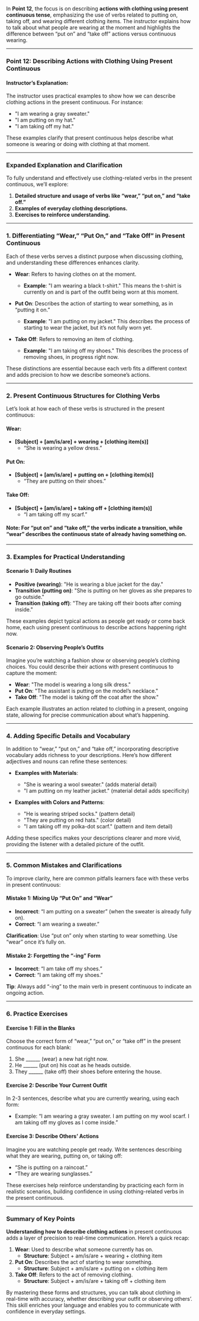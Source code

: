 In **Point 12**, the focus is on describing **actions with clothing using present continuous tense**, emphasizing the use of verbs related to putting on, taking off, and wearing different clothing items. The instructor explains how to talk about what people are wearing at the moment and highlights the difference between “put on” and “take off” actions versus continuous wearing.

---

### **Point 12: Describing Actions with Clothing Using Present Continuous**

#### **Instructor’s Explanation**:
The instructor uses practical examples to show how we can describe clothing actions in the present continuous. For instance:
- "I am wearing a gray sweater."
- "I am putting on my hat."
- "I am taking off my hat."

These examples clarify that present continuous helps describe what someone is wearing or doing with clothing at that moment.

---

### **Expanded Explanation and Clarification**

To fully understand and effectively use clothing-related verbs in the present continuous, we’ll explore:
1. **Detailed structure and usage of verbs like “wear,” “put on,” and “take off.”**
2. **Examples of everyday clothing descriptions.**
3. **Exercises to reinforce understanding.**

---

### **1. Differentiating “Wear,” “Put On,” and “Take Off” in Present Continuous**

Each of these verbs serves a distinct purpose when discussing clothing, and understanding these differences enhances clarity.

- **Wear**: Refers to having clothes on at the moment.
  - **Example**: "I am wearing a black t-shirt." This means the t-shirt is currently on and is part of the outfit being worn at this moment.
  
- **Put On**: Describes the action of starting to wear something, as in “putting it on.”
  - **Example**: "I am putting on my jacket." This describes the process of starting to wear the jacket, but it’s not fully worn yet.

- **Take Off**: Refers to removing an item of clothing.
  - **Example**: "I am taking off my shoes." This describes the process of removing shoes, in progress right now.

These distinctions are essential because each verb fits a different context and adds precision to how we describe someone’s actions.

---

### **2. Present Continuous Structures for Clothing Verbs**

Let’s look at how each of these verbs is structured in the present continuous:

#### **Wear**:
- **[Subject] + [am/is/are] + wearing + [clothing item(s)]**
  - “She is wearing a yellow dress.”

#### **Put On**:
- **[Subject] + [am/is/are] + putting on + [clothing item(s)]**
  - “They are putting on their shoes.”

#### **Take Off**:
- **[Subject] + [am/is/are] + taking off + [clothing item(s)]**
  - “I am taking off my scarf.”

#### **Note**: For “put on” and “take off,” the verbs indicate a transition, while “wear” describes the continuous state of already having something on.

---

### **3. Examples for Practical Understanding**

#### **Scenario 1: Daily Routines**
- **Positive (wearing)**: "He is wearing a blue jacket for the day."
- **Transition (putting on)**: "She is putting on her gloves as she prepares to go outside."
- **Transition (taking off)**: "They are taking off their boots after coming inside."

These examples depict typical actions as people get ready or come back home, each using present continuous to describe actions happening right now.

#### **Scenario 2: Observing People’s Outfits**
Imagine you’re watching a fashion show or observing people’s clothing choices. You could describe their actions with present continuous to capture the moment:
- **Wear**: "The model is wearing a long silk dress."
- **Put On**: "The assistant is putting on the model’s necklace."
- **Take Off**: "The model is taking off the coat after the show."

Each example illustrates an action related to clothing in a present, ongoing state, allowing for precise communication about what’s happening.

---

### **4. Adding Specific Details and Vocabulary**

In addition to “wear,” “put on,” and “take off,” incorporating descriptive vocabulary adds richness to your descriptions. Here’s how different adjectives and nouns can refine these sentences:

- **Examples with Materials**:
  - "She is wearing a wool sweater." (adds material detail)
  - "I am putting on my leather jacket." (material detail adds specificity)

- **Examples with Colors and Patterns**:
  - "He is wearing striped socks." (pattern detail)
  - "They are putting on red hats." (color detail)
  - "I am taking off my polka-dot scarf." (pattern and item detail)

Adding these specifics makes your descriptions clearer and more vivid, providing the listener with a detailed picture of the outfit.

---

### **5. Common Mistakes and Clarifications**

To improve clarity, here are common pitfalls learners face with these verbs in present continuous:

#### **Mistake 1: Mixing Up “Put On” and “Wear”**
- **Incorrect**: “I am putting on a sweater” (when the sweater is already fully on).
- **Correct**: “I am wearing a sweater.”

**Clarification**: Use “put on” only when starting to wear something. Use “wear” once it’s fully on.

#### **Mistake 2: Forgetting the “-ing” Form**
- **Incorrect**: “I am take off my shoes.”
- **Correct**: “I am taking off my shoes.”

**Tip**: Always add “-ing” to the main verb in present continuous to indicate an ongoing action.

---

### **6. Practice Exercises**

#### **Exercise 1: Fill in the Blanks**
Choose the correct form of “wear,” “put on,” or “take off” in the present continuous for each blank:
1. She ______ (wear) a new hat right now.
2. He ______ (put on) his coat as he heads outside.
3. They ______ (take off) their shoes before entering the house.

#### **Exercise 2: Describe Your Current Outfit**
In 2-3 sentences, describe what you are currently wearing, using each form:
- Example: “I am wearing a gray sweater. I am putting on my wool scarf. I am taking off my gloves as I come inside.”

#### **Exercise 3: Describe Others’ Actions**
Imagine you are watching people get ready. Write sentences describing what they are wearing, putting on, or taking off:
- “She is putting on a raincoat.”
- “They are wearing sunglasses.”

These exercises help reinforce understanding by practicing each form in realistic scenarios, building confidence in using clothing-related verbs in the present continuous.

---

### **Summary of Key Points**

**Understanding how to describe clothing actions** in present continuous adds a layer of precision to real-time communication. Here’s a quick recap:

1. **Wear**: Used to describe what someone currently has on.
   - **Structure**: Subject + am/is/are + wearing + clothing item
2. **Put On**: Describes the act of starting to wear something.
   - **Structure**: Subject + am/is/are + putting on + clothing item
3. **Take Off**: Refers to the act of removing clothing.
   - **Structure**: Subject + am/is/are + taking off + clothing item

By mastering these forms and structures, you can talk about clothing in real-time with accuracy, whether describing your outfit or observing others’. This skill enriches your language and enables you to communicate with confidence in everyday settings.